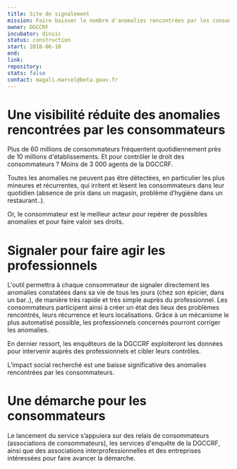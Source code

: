 ```yaml
---
title: Site de signalement
mission: Faire baisser le nombre d'anomalies rencontrées par les consommateurs
owner: DGCCRF
incubator: dinsic
status: construction
start: 2018-06-18
end:
link: 
repository: 
stats: false
contact: magali.marcel@beta.gouv.fr
---
```


Une visibilité réduite des anomalies rencontrées par les consommateurs
======================================================================

Plus de 60 millions de consommateurs fréquentent quotidiennement près de 10 millions d'établissements. Et pour contrôler le droit des consommateurs ? Moins de 3 000 agents de la DGCCRF. 

Toutes les anomalies ne peuvent pas être détectées, en particulier les plus mineures et récurrentes, qui irritent et lèsent les consommateurs dans leur quotidien (absence de prix dans un magasin, problème d’hygiène dans un restaurant..). 

Or, le consommateur est le meilleur acteur pour repérer de possibles anomalies et pour faire valoir ses droits.

Signaler pour faire agir les professionnels
===========================================

L'outil permettra à chaque consommateur de signaler directement les anomalies constatées dans sa vie de tous les jours (chez son épicier, dans un bar..), de manière très rapide et très simple auprès du professionnel. Les consommateurs participent ainsi à créer un état des lieux des problèmes rencontrés, leurs récurrence et leurs localisations. Grâce à un mécanisme le plus automatisé possible, les professionnels concernés pourront corriger les anomalies.

En dernier ressort, les enquêteurs de la DGCCRF exploiteront les données pour intervenir auprès des professionnels et cibler leurs contrôles.

L’impact social recherché est une baisse significative des anomalies rencontrées par les consommateurs.

Une démarche pour les consommateurs
===================================

Le lancement du service s’appuiera sur des relais de consommateurs (associations de consommateurs), les services d'enquête de la DGCCRF, ainsi que des associations interprofessionnelles et des entreprises intéressées pour faire avancer la démarche.
